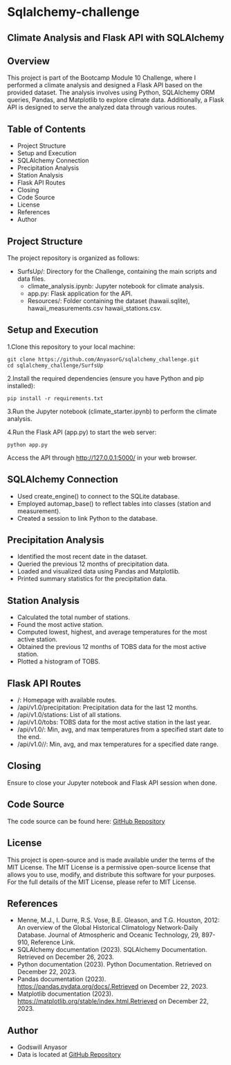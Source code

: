 # Sqlalchemy-challenge

## Climate Analysis and Flask API with SQLAlchemy

## Overview

This project is part of the Bootcamp Module 10 Challenge, where I performed a climate analysis and designed a Flask API based on the provided dataset. The analysis involves using Python, SQLAlchemy ORM queries, Pandas, and Matplotlib to explore climate data. Additionally, a Flask API is designed to serve the analyzed data through various routes.

## Table of Contents

* Project Structure
* Setup and Execution
* SQLAlchemy Connection
* Precipitation Analysis
* Station Analysis
* Flask API Routes
* Closing
* Code Source
* License
* References
* Author

## Project Structure

The project repository is organized as follows:

* SurfsUp/: Directory for the Challenge, containing the main scripts and data files.
    * climate_analysis.ipynb: Jupyter notebook for climate analysis.
    * app.py: Flask application for the API.
    * Resources/: Folder containing the dataset (hawaii.sqlite), hawaii_measurements.csv hawaii_stations.csv.

## Setup and Execution

1.Clone this repository to your local machine:

    git clone https://github.com/AnyasorG/sqlalchemy_challenge.git
    cd sqlalchemy_challenge/SurfsUp

2.Install the required dependencies (ensure you have Python and pip installed):

    pip install -r requirements.txt

3.Run the Jupyter notebook (climate_starter.ipynb) to perform the climate analysis.

4.Run the Flask API (app.py) to start the web server:

    python app.py
Access the API through http://127.0.0.1:5000/ in your web browser.

## SQLAlchemy Connection

* Used create_engine() to connect to the SQLite database.
* Employed automap_base() to reflect tables into classes (station and measurement).
* Created a session to link Python to the database.

## Precipitation Analysis

* Identified the most recent date in the dataset.
* Queried the previous 12 months of precipitation data.
* Loaded and visualized data using Pandas and Matplotlib.
* Printed summary statistics for the precipitation data.

## Station Analysis

* Calculated the total number of stations.
* Found the most active station.
* Computed lowest, highest, and average temperatures for the most active station.
* Obtained the previous 12 months of TOBS data for the most active station.
* Plotted a histogram of TOBS.

## Flask API Routes

* /: Homepage with available routes.
* /api/v1.0/precipitation: Precipitation data for the last 12 months.
* /api/v1.0/stations: List of all stations.
* /api/v1.0/tobs: TOBS data for the most active station in the last year.
* /api/v1.0/<start>: Min, avg, and max temperatures from a specified start date to the end.
* /api/v1.0/<start>/<end>: Min, avg, and max temperatures for a specified date range.
  
## Closing

Ensure to close your Jupyter notebook and Flask API session when done.

## Code Source

The code source can be found here: [GitHub Repository](https://github.com/kaurn6538/Sqlalchemy-challenge)

## License

This project is open-source and is made available under the terms of the MIT License. The MIT License is a permissive open-source license that allows you to use, modify, and distribute this software for your purposes. For the full details of the MIT License, please refer to MIT License.

## References

* Menne, M.J., I. Durre, R.S. Vose, B.E. Gleason, and T.G. Houston, 2012: An overview of the Global Historical Climatology Network-Daily Database. Journal of Atmospheric and Oceanic Technology, 29, 897-910, Reference Link.
* SQLAlchemy documentation (2023). SQLAlchemy Documentation. Retrieved on December 26, 2023.
* Python documentation (2023). Python Documentation. Retrieved on December 22, 2023.
* Pandas documentation (2023). https://pandas.pydata.org/docs/.Retrieved on December 22, 2023.
* Matplotlib documentation (2023). https://matplotlib.org/stable/index.html.Retrieved on December 22, 2023.

## Author

* Godswill Anyasor
* Data is located at [GitHub Repository](https://github.com/kaurn6538/Sqlalchemy-challenge)
